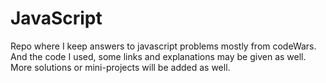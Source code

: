 # JavaScript
Repo where I keep answers to javascript problems mostly from codeWars.  And the code I used, some links and explanations may be given as well.  More solutions or mini-projects will be added as well.
